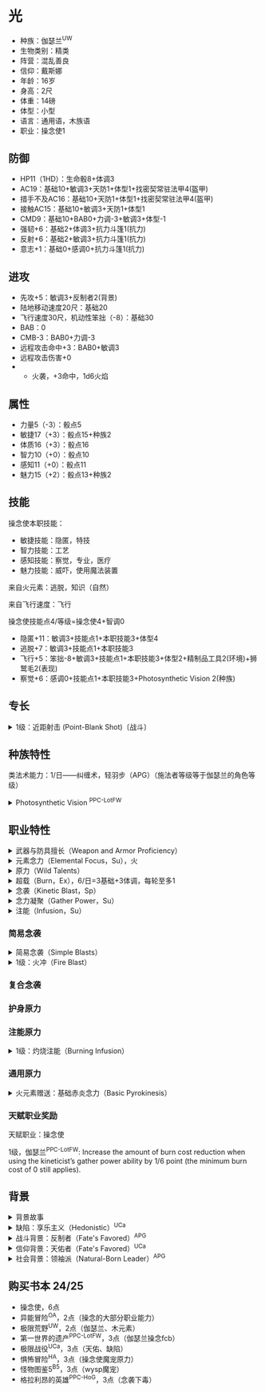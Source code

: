 # 光

- 种族：伽瑟兰<sup>UW</sup>
- 生物类别：精类
- 阵营：混乱善良
- 信仰：戴斯娜
- 年龄：16岁
- 身高：2尺
- 体重：14磅
- 体型：小型
- 语言：通用语，木族语
- 职业：操念使1

## 防御

- HP11（1HD）：生命骰8+体调3
- AC19：基础10+敏调3+天防1+体型1+找密契常驻法甲4(盔甲)
- 措手不及AC16：基础10+天防1+体型1+找密契常驻法甲4(盔甲)
- 接触AC15：基础10+敏调3+天防1+体型1
- CMD9：基础10+BAB0+力调-3+敏调3+体型-1
- 强韧+6：基础2+体调3+抗力斗篷1(抗力)
- 反射+6：基础2+敏调3+抗力斗篷1(抗力)
- 意志+1：基础0+感调0+抗力斗篷1(抗力)

## 进攻

- 先攻+5：敏调3+反制者2(背景)
- 陆地移动速度20尺：基础20
- 飞行速度30尺，机动性笨拙（-8）：基础30
- BAB：0
- CMB-3：BAB0+力调-3
- 远程攻击命中+3：BAB0+敏调3
- 远程攻击伤害+0
- - 火袭，+3命中，1d6火焰

## 属性

- 力量5（-3）：骰点5
- 敏捷17（+3）：骰点15+种族2
- 体质16（+3）：骰点16
- 智力10（+0）：骰点10
- 感知11（+0）：骰点11
- 魅力15（+2）：骰点13+种族2

## 技能

操念使本职技能：
- 敏捷技能：隐匿，特技
- 智力技能：工艺
- 感知技能：察觉，专业，医疗
- 魅力技能：威吓，使用魔法装置

来自火元素：逃脱，知识（自然）

来自飞行速度：飞行

操念使技能点4/等级=操念使4+智调0

- 隐匿+11：敏调3+技能点1+本职技能3+体型4
- 逃脱+7：敏调3+技能点1+本职技能3
- 飞行+5：笨拙-8+敏调3+技能点1+本职技能3+体型2+精制品工具2(环境)+狮鹫毛2(表现)
- 察觉+6：感调0+技能点1+本职技能3+Photosynthetic Vision 2(种族)
## 专长

<details>
<summary>
1级：近距射击 (Point-Blank Shot)〔战斗〕
</summary>

你对远程攻击近程目标颇有心得。

专长效果: 你使用远程武器攻击30尺内的目标时在攻击和伤害检定上获得+1加值。
</details>

## 种族特性

类法术能力：1/日——纠缠术，轻羽步（APG）（施法者等级等于伽瑟兰的角色等级）

<details>
<summary>
Photosynthetic Vision <sup>PPC-LotFW</sup>
</summary>

Occasionally the tendrils of a gathlain’s symbiotic vines wrap around the gathlain’s face like a leafy mask. The vines supplement the gathlain’s vision with photosynthetic receptors. Gathlains with this racial trait gain a +2 racial bonus on Perception checks. Photosynthetic vision replaces low-light vision.
</details>


## 职业特性

<details>
<summary>
武器与防具擅长（Weapon and Armor Proficiency）
</summary>

操念使擅长所有简易武器（simple weapons）和轻甲（light armor），但是不擅长盾牌（shields）。
</details>

<details>
<summary>
元素念力（Elemental Focus，Su），火
</summary>

1级起，操念使要挑选一种首要元素（primary element）作为自己专攻的类别。该种元素会决定操念使如何从灵界位面（Ethereal Plane）汲取原始能量，并会赋予她特定原力（wild talents）的选择权以及额外的本职技能。操念使可以选择以太（心灵念力）、气（大空念力）、土（地脉念力）、火（赤炎念力）或水（流水念力）。她会获得自身所选元素的基础通用原力（基础心灵念力、基础大空念力、基础地脉念力、基础赤炎念力或基础流水念力）作为奖励原力（bonus wild talent）。
</details>

<details>
<summary>
原力（Wild Talents）
</summary>

操念使能够使用原力——这是一种类似于法术的魔法能力，不过它会汲取操念使体内的精神力，而且可以随意使用（usable at will）。原力通常为类法术能力（spell-like abilities），不过其中也有一部分是超自然能力（supernatural abilities），除非另有说明，使用原力均为标准动作。原力通常具有和元素类别相符的元素描述符或相关叙述，比如以太（aether）、气（air）、土（earth）、火（fire）或水（water）。能够通过多种元素使用的原力（wild talent）在被某种元素所驱动时，会获得相应的元素描述符（elemental descriptor）。例如：由使用地脉念力的操念使（geokineticist）创造的筑墙原力（wall wild talent）会获得土描述符（earth descriptor）。

每个原力都有有效法术等级。操念使总是可以选择1级原力，但是她的操念使等级必须至少达到原力的有效法术等级的两倍，才可以选择更高等级的原力。操念使在使用念袭和护身原力时，总是将其有效法术环级视为等同于操念使职业等级的一半（最高有效法术环级为9级，在操念使18级时达成）。

除非另有说明，原力的豁免检定DC等同于10 + 原力的有效法术等级 + 操念使的体质调整值。对于所有和原力相关的专注检定，操念使均使用她的体质调整值进行调整。

除了从其他职业能力中获取的原力，操念使还可以在2级以及之后的每2个等级时再选择一个新的通用原力（universal wild talents）或者和自身所选元素相符的原力（详见上文中的元素念力）。在6级、10级和16级时，操念使可以用其他等级相同或更低等级的原力替换一个已经拥有的通用原力。她无法将作为其他原力的先决条件的原力替换掉。
</details>

<details>
<summary>
超载（Burn，Ex），6/日=3基础+3体调，每轮至多1
</summary>

1级起，操念使能够超负荷地运用身体，并引发比平时更强大的力量，冒险跨过安全的界限并承受力量的反噬。操念使的部分原力允许她通过超载以获得更强的效果，而有的原力则要求她接受某种程度的超载才可以使用。对于操念使所承受的每一点超载，她都必须受到每角色等级1点的非致命伤害（nonlethal damage）。除了经过整夜休息（full night’s rest）之外，这些伤害无法以任何方式移除，而休息会移除所有可用的超载点数以及与之相关的非致命伤害。超载造成的非致命伤害无法被减免或转移给他人，而且无法承受非致命伤害的操念使不得进行超载。操念使每轮只能进行1点超载，此限制在6级时提升至2点，并在之后的每3个等级额外提升1点。若操念使在尝试超载时会使她当天进行超载的总点数高于3 + 她的体质调整值，则无法进行此次超载（她仍然会由于不受自身操控的外部影响而强制超载）。如果操念使通过能力获得了某些效果，而这些效果会忽略或者改变操念使承受的非致命伤害，则在此情况下，操念使无法从超载中获得任何好处。
</details>

<details>
<summary>
念袭（Kinetic Blast，Sp）
</summary>

1级起，操念使会根据自身的选择获得1个念袭原力（kinetic blast wild talent）。此项念袭必须为与操念使的元素相符的简易念袭（simple blast）。

以标准动作，操念使能够对至多30尺范围内的单个目标释放念袭。她必须至少空着一只手，才能够进行瞄准并引发念袭（若她不具有手臂，则需要一个可以用于抓握的肢体）。在判断伤害减免是否生效时，念袭造成的伤害总被视为魔法。在判断武器专攻（Weapon Focus）之类的专长时，念袭被视为一种武器类型。操念使永远不会被视为抓握或持用着念袭（无论塑形注能会产生何种效果；详见12页的注能），她也无法用念袭来使用要害打击（Vitual Strike，又译暴击）专长。即便是最弱的念袭，也需要大量的元素物质或能量，因此念袭总是会对任意大小的集群（swarms）造成全额伤害（不过仅有区域型的念袭会对集群造成额外伤害）。已准备（readied）的念袭可以用于反制法术（counterspell spell），它能反制使用相同描述符、且等级与之相同或更低的法术。造成任意类型能量伤害（包括力场）的念袭均会具有与之相应的描述符。
</details>

<details>
<summary>
念力凝聚（Gather Power，Su）
</summary>

若操念使的双手都空着（或者对于非常规的操念使来说，她所拥有的所有可用于抓握的肢体都空着），她能够以移动动作凝聚能量或元素物质。念力凝聚会创造出异常醒目且肉眼可视的能量或物质，并以操念使为中心，在半径20尺范围内环绕着她。念力凝聚会使她在同一轮内使用的念袭原力（blast wild talent）所需要的超载总消耗降低1点。操念使可以花费1整轮进行念力凝聚作为替代，这样会使得她在下个回合内使用的念袭原力（blast wild talent）所需要的超载总消耗降低2点（最低降至0点）。若她这么做，还可以在下个回合以移动动作进一步念力凝聚，并使得此回合的超载消耗合计降低3点。若操念使在念力凝聚期间或之后，使用念袭释放力量之前受到伤害的话，则必须进行专注检定（DC = 10 + 受到的伤害 + 念袭的有效法术等级），失败则会引发力量的失控，导致她自身承受一定点数的超载，具体点数等同于操念使使用念力凝聚原本所能降低的超载消耗。该能力永远无法让原力的超载消耗降低至0点以下。
</details>

<details>
<summary>
注能（Infusion，Su）
</summary>

1级起，根据操念使的元素念力（Elemental Focus），她会从可用选项的列表中获得1项注能原力（infusion wild talent）。她会在3级、5级、9级、11级、13级、17级和19级时获得额外的注能。通过把念袭和注能结合使用，操念使能够根据自身需要调整念袭。注能有两种类型，每一种都会改变念袭：性质注能（substance infusion）会产生一种额外的效果，而塑形注能（form infusion）则会让念袭以不同的形式展现出来。每种注能都只能影响特定类别的念袭，具体的种类注明在关联念袭类别（Associated Blasts）那一栏中。每当操念使使用任何一个她所具有的念袭原力（kinetic blast wild talents）时，都能将1项相关的塑形注能和至多1项相关的性质注能应用至念袭上。部分注能会改变启动念袭所需要的动作，或者完全转变念袭的通常效果。每个注能所需要的超载消耗均列在超载（Burn）一栏中，你需要将注能调整的超载数值添加到念袭的超载消耗上。

注能的豁免DC以相关联的念袭的有效法术等级为准，而非注能自身的等级。塑形注能的DC的计算使用操念使的敏捷调整值，以取代原本的体质调整值。当操念使使用一个塑形注能和一个性质注能调整一次念袭，而这两种注能均要求进行豁免时，每个目标都要先尝试塑形注能的豁免检定。若目标成功豁免并成功免受塑形注能的效果，那么它可以免受整个念袭的效果；若失败，目标还要尝试豁免以对抗性质注能。若操念使的塑形和性质注能都会调整念袭的伤害，则要先应用性质注能所带来的调整。

在5级、11级和17级，操念使都能够替换一项注能，将它换另一个有效法术等级相同或更低的注能。操念使无法将作为其他原力的先决条件的注能替换掉。
</details>

### 简易念袭

<details>
<summary>
简易念袭（Simple Blasts）
</summary>

操念使会在1级时获得首要元素（primary element）的简易念袭——部分元素会提供多个选项。当操念使通过元素扩展（expanded element）职业能力获得新的元素时，她也会获得此类元素的简易念袭。每个简易念袭都属于物理性质（physical）或者能量性质（energy）中的一种。物理性质的念袭是远程攻击，它造成的伤害数值为1d6 + 1 + 操念使的体质调整值，在1级之后的每2个操念使等级，伤害会提升1d6 + 1点。法术抗力无法适用于物理性质的念袭。而能量性质的念袭则为远程接触攻击，它会造成1d6 + 操念使的体质调整值的一半点伤害，在1级之后的每2个操念使等级提高1d6点。
</details>

<details>
<summary>
1级：火冲（Fire Blast）
</summary>

元素：火  
类别：简易念袭（Sp）  
等级：－  
超载：0  
念袭性质：能量  
伤害类型：火焰  

你释放出一团火焰灼烧单个敌人。
</details>

### 复合念袭

### 护身原力

### 注能原力

<details>
<summary>
1级：灼烧注能（Burning Infusion）
</summary>

元素：火  
类别：性质注能  
等级：1  
超载：1  
关联念袭类别：蓝焰击，火冲，熔岩流，太阳风  
豁免：反射，通过则无效

你的念袭会点燃敌人。每当你的念袭命中敌人并克服了它的法术抗力时，无论该名敌人是否会受到伤害，它都会被点燃（catches on fire）。被点燃的敌人每轮会受到1d6点火焰伤害，直至火焰被熄灭为止。在对抗被灼烧注能引燃的生物时，任何火念袭（fire kinetic blasts）均会在攻击检定、DC、和用于克服法术抗力的施法者等级检定上获得+2加值。
</details>

### 通用原力

<details>
<summary>
火元素赠送：基础赤炎念力（Basic Pyrokinesis）
</summary>

元素：火  
类别：通用（Sp）  
等级：1  
超载：0

你能够使用体内产生的火焰来复制闪光术（Flare）、光亮术（Light）、或火花术（Spark）<sup>APG</sup>的效果，不过由你创造的光亮术效果会如同普通的火焰一般产生热量；使用三种能力的任意一种均会终止之前使用该原力提供的光亮效果。
</details>

### 天赋职业奖励

天赋职业：操念使

1级，伽瑟兰<sup>PPC-LotFW</sup>: Increase the amount of burn cost reduction when using the kineticist’s gather power ability by 1/6 point (the minimum burn cost of 0 still applies).

## 背景

<details>
<summary>
背景故事
</summary>

</details>

<details>
<summary>
缺陷：享乐主义（Hedonistic）<sup>UCa</sup>
</summary>

你为愉悦和舒适而生。

效果：如果你一天内没能获得报酬或财宝（至少10GP以上或等值财物），也没有花费至少一个小时进行娱乐或休闲活动，在这一天结束时你必须掷一次DC为20的强韧检定。如果你失败了，第二天开始时你会陷入疲劳。疲劳持续4个小时，或你进行了足够的娱乐或休闲。
</details>

<details>
<summary>
战斗背景：反制者（Fate's Favored）<sup>APG</sup>
</summary>

你幼时常受人欺负，但从来都不会主动发难。取而代之的是你精于预见突然袭击、并能够快速应对威胁。你的先攻检定获得+2背景加值。
</details>

<details>
<summary>
信仰背景：天佑者（Fate's Favored）<sup>UCa</sup>
</summary>

天命注视着你。当你受益于幸运加值或类似状况时，该加值提高1。
</details>

<details>
<summary>
社会背景：领袖派（Natural-Born Leader）<sup>APG</sup>
</summary>

你发觉自己总是被周围的人视为领导者；而你也记得还在穿开裆裤时，就带领着其他顽童们共同完成过独力绝不可及的伟业。你领导下的所有部属、随从和召唤生物在对抗心智影响效果的豁免中获得+1士气加值。如果你有“领导力”专长，你的领导力点数获得+1背景加值。
</details>

## 购买书本 24/25

- 操念使，6点
- 异能冒险<sup>OA</sup>，2点（操念的大部分职业能力）
- 极限荒野<sup>UW</sup>，2点（伽瑟兰、木元素）
- 第一世界的遗产<sup>PPC-LotFW</sup>，3点（伽瑟兰操念fcb）
- 极限战役<sup>UCa</sup>，3点（天佑、缺陷）
- 惧怖冒险<sup>HA</sup>，3点（操念使魔宠原力）
- 怪物图鉴5<sup>B5</sup>，3点（wysp魔宠）
- 格拉利昂的英雄<sup>PPC-HoG</sup>，3点（念袭下毒）
